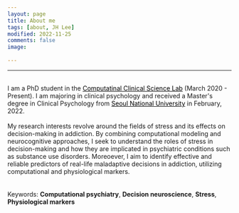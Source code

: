 ```yaml
---
layout: page
title: About me
tags: [about, JH Lee]
modified: 2022-11-25
comments: false
image:
  
---
```

<!--
<a href="http://ipa-reader.xyz/?text=d%CD%A1%CA%92%CA%B0%CA%8C%CC%9D%C5%8B%20hj%CA%8C%CC%9D%CC%86n&voice=Ivy" class="btn btn--primary">How to read my name</a> ...or call me **JH**! 
--> 
---
<br>I am a PhD student in the <a href="https://ccs-lab.github.io/" style="color: black">Computatinal Clinical Science Lab</a> (March 2020 - Present). I am majoring in clinical psychology and received a Master's degree in Clinical Psychology from <a href="https://en.snu.ac.kr/index.html" style="color: black"> Seoul National University</a> in February, 2022.    
<br>
My research interests revolve around the fields of stress and its effects on decision-making in addiction. By combining computational modeling and neurocognitive approaches, I seek to understand the roles of stress in decision-making and how they are implicated in psychiatric conditions such as substance use disorders. Moreoever, I aim to identify effective and reliable predictors of real-life maladaptive decisions in addiction, utilizing computational and physiological markers.    
<br>
<br>
Keywords: **Computational psychiatry**, **Decision neuroscience**, **Stress**, **Physiological markers**  




